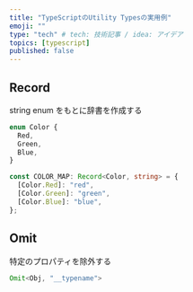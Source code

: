```yaml
---
title: "TypeScriptのUtility Typesの実用例"
emoji: ""
type: "tech" # tech: 技術記事 / idea: アイデア
topics: [typescript]
published: false
---
```


## Record

string enum をもとに辞書を作成する

```ts
enum Color {
  Red,
  Green,
  Blue,
}

const COLOR_MAP: Record<Color, string> = {
  [Color.Red]: "red",
  [Color.Green]: "green",
  [Color.Blue]: "blue",
};
```

## Omit

特定のプロパティを除外する

```ts
Omit<Obj, "__typename">

```
